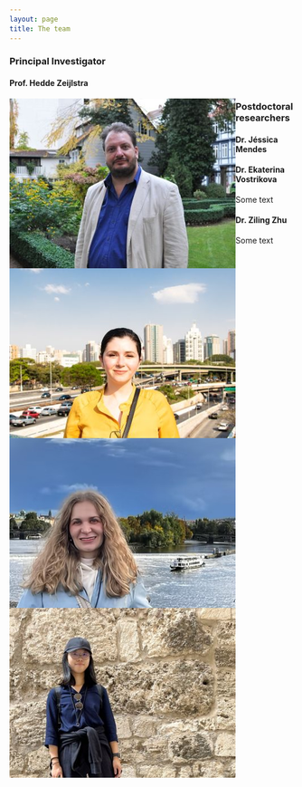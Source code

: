 ```yaml
---
layout: page
title: The team
---
```


### Principal Investigator

#### Prof. Hedde Zeijlstra

<img align="left" width="400" src="/assets/img/hedde.jpg" />  

### Postdoctoral researchers

#### Dr. Jéssica Mendes  

<img align="left" width="400" src="/assets/img/jessica.JPG" />  

#### Dr. Ekaterina Vostrikova  

<img align="left" width="400" src="/assets/img/katia.PNG" />  

Some text  

#### Dr. Ziling Zhu  

<img align="left" width="400" src="/assets/img/ziling.jpg" />  

Some text  
